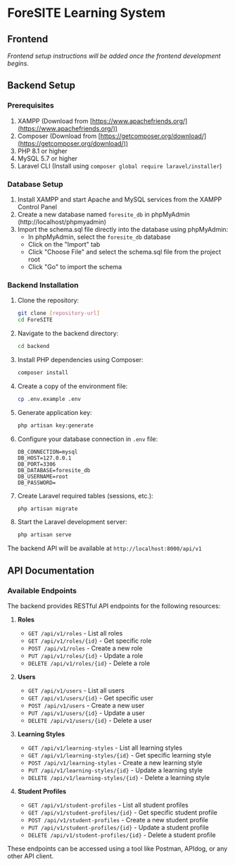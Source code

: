 # ForeSITE Learning System

## Frontend
*Frontend setup instructions will be added once the frontend development begins.*

## Backend Setup

### Prerequisites
1. XAMPP (Download from [https://www.apachefriends.org/](https://www.apachefriends.org/))
2. Composer (Download from [https://getcomposer.org/download/](https://getcomposer.org/download/))
3. PHP 8.1 or higher
4. MySQL 5.7 or higher
5. Laravel CLI (Install using `composer global require laravel/installer`)

### Database Setup
1. Install XAMPP and start Apache and MySQL services from the XAMPP Control Panel
2. Create a new database named `foresite_db` in phpMyAdmin (http://localhost/phpmyadmin)
3. Import the schema.sql file directly into the database using phpMyAdmin:
   - In phpMyAdmin, select the `foresite_db` database
   - Click on the "Import" tab
   - Click "Choose File" and select the schema.sql file from the project root
   - Click "Go" to import the schema

### Backend Installation
1. Clone the repository:
   ```bash
   git clone [repository-url]
   cd ForeSITE
   ```

2. Navigate to the backend directory:
   ```bash
   cd backend
   ```

3. Install PHP dependencies using Composer:
   ```bash
   composer install
   ```

4. Create a copy of the environment file:
   ```bash
   cp .env.example .env
   ```

5. Generate application key:
   ```bash
   php artisan key:generate
   ```

6. Configure your database connection in `.env` file:
   ```
   DB_CONNECTION=mysql
   DB_HOST=127.0.0.1
   DB_PORT=3306
   DB_DATABASE=foresite_db
   DB_USERNAME=root
   DB_PASSWORD=
   ```

7. Create Laravel required tables (sessions, etc.):
   ```bash
   php artisan migrate
   ```

8. Start the Laravel development server:
   ```bash
   php artisan serve
   ```

The backend API will be available at `http://localhost:8000/api/v1`

## API Documentation

### Available Endpoints

The backend provides RESTful API endpoints for the following resources:

1. **Roles**
   - `GET /api/v1/roles` - List all roles
   - `GET /api/v1/roles/{id}` - Get specific role
   - `POST /api/v1/roles` - Create a new role
   - `PUT /api/v1/roles/{id}` - Update a role
   - `DELETE /api/v1/roles/{id}` - Delete a role

2. **Users**
   - `GET /api/v1/users` - List all users
   - `GET /api/v1/users/{id}` - Get specific user
   - `POST /api/v1/users` - Create a new user
   - `PUT /api/v1/users/{id}` - Update a user
   - `DELETE /api/v1/users/{id}` - Delete a user

3. **Learning Styles**
   - `GET /api/v1/learning-styles` - List all learning styles
   - `GET /api/v1/learning-styles/{id}` - Get specific learning style
   - `POST /api/v1/learning-styles` - Create a new learning style
   - `PUT /api/v1/learning-styles/{id}` - Update a learning style
   - `DELETE /api/v1/learning-styles/{id}` - Delete a learning style

4. **Student Profiles**
   - `GET /api/v1/student-profiles` - List all student profiles
   - `GET /api/v1/student-profiles/{id}` - Get specific student profile
   - `POST /api/v1/student-profiles` - Create a new student profile
   - `PUT /api/v1/student-profiles/{id}` - Update a student profile
   - `DELETE /api/v1/student-profiles/{id}` - Delete a student profile

These endpoints can be accessed using a tool like Postman, APIdog, or any other API client.
